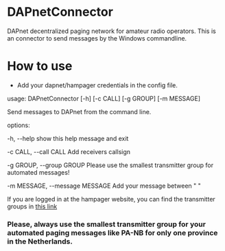 # DAPnetConnector
DAPnet decentralized paging network for amateur radio operators. This is an connector to send messages by the Windows commandline.

# How to use
- Add your dapnet/hampager credentials in the config file.

usage: DAPnetConnector [-h] [-c CALL] [-g GROUP] [-m MESSAGE]

Send messages to DAPnet from the command line.

options:

  -h, --help            show this help message and exit

  -c CALL, --call CALL  Add receivers callsign  

  -g GROUP, --group GROUP Please use the smallest transmitter group for automated messages!
  
  -m MESSAGE, --message MESSAGE Add your message between " "

If you are logged in at the hampager website, you can find the transmitter groups in [this link](https://hampager.de/#/transmitters/groups)

### Please, always use the smallest transmitter group for your automated paging messages like PA-NB for only one province in the Netherlands.
